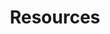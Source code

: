 ---
title: Resources

nav:
  - Microsoft AZ-104:
    - Prerequisites-for-Azure-administrators: 'Prerequisites-for-Azure-administrators.md'
    - Linux Commands:
      - linux-commands/index.md
      - Creating Services: 'linux-commands/creating-services.md'
      - Finding Files: 'linux-commands/finding-files.md'
  - OSINT:
    - osint/index.md
    - Overview: 'osint/overview.md'
    - Online Tools: 'osint/online-tools.md'
---